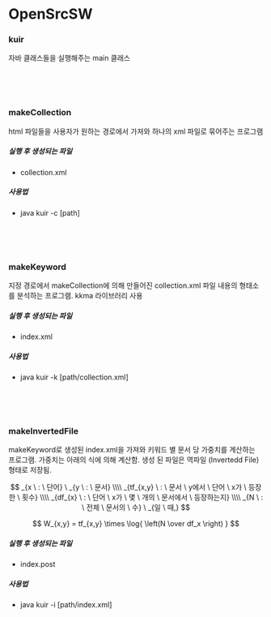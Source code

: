 # OpenSrcSW

### kuir 
자바 클래스들을 실행해주는 main 클래스

<br/><br/><br/>

### makeCollection 
html 파일들을 사용자가 원하는 경로에서 가져와 하나의 xml 파일로 묶어주는 프로그램

##### 실행 후 생성되는 파일
- collection.xml

##### 사용법
-  java kuir -c [path]

<br/><br/><br/>

### makeKeyword

지정 경로에서 makeCollection에 의해 만들어진 collection.xml 파일 내용의 형태소를 분석하는 프로그램. kkma 라이브러리 사용

##### 실행 후 생성되는 파일
- index.xml


##### 사용법
- java kuir -k [path/collection.xml]

<br/><br/><br/>

### makeInvertedFile
makeKeyword로 생성된 index.xml을 가져와 키워드 별 문서 당 가중치를 계산하는 프로그램. 가중치는 아래의 식에 의해 계산함. 생성 된 파일은 역파일 (Invertedd File) 형태로 저장됨.

$$ _{x \ : \ 단어} \ _{y \ : \ 문서} \\\\
_{tf_{x,y} \ : \ 문서 \ y에서 \ 단어 \ x가 \ 등장한 \ 횟수} \\\\
_{df_{x} \ : \ 단어 \ x가 \ 몇 \ 개의 \ 문서에서 \ 등장하는지} \\\\
_{N \ : \ 전체 \ 문서의 \ 수} \ _{일 \ 때,} $$

$$ W_{x,y}  = tf_{x,y} \times \log{ \left(N \over df_x \right) } $$

##### 실행 후 생성되는 파일
- index.post


##### 사용법
- java kuir -i [path/index.xml]
